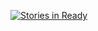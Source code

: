 [![Stories in Ready](https://badge.waffle.io/aepsil0n/carboxyl-cli.png?label=ready&title=Ready)](https://waffle.io/aepsil0n/carboxyl-cli)
